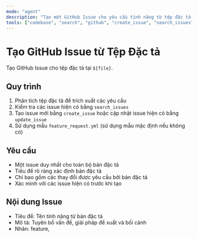 ```yaml
---
mode: "agent"
description: "Tạo một GitHub Issue cho yêu cầu tính năng từ tệp đặc tả sử dụng mẫu feature_request.yml."
tools: ["codebase", "search", "github", "create_issue", "search_issues", "update_issue"]
---
```


# Tạo GitHub Issue từ Tệp Đặc tả

Tạo GitHub Issue cho tệp đặc tả tại `${file}`.

## Quy trình

1. Phân tích tệp đặc tả để trích xuất các yêu cầu
2. Kiểm tra các issue hiện có bằng `search_issues`
3. Tạo issue mới bằng `create_issue` hoặc cập nhật issue hiện có bằng `update_issue`
4. Sử dụng mẫu `feature_request.yml` (sử dụng mẫu mặc định nếu không có)

## Yêu cầu

- Một issue duy nhất cho toàn bộ bản đặc tả
- Tiêu đề rõ ràng xác định bản đặc tả
- Chỉ bao gồm các thay đổi được yêu cầu bởi bản đặc tả
- Xác minh với các issue hiện có trước khi tạo

## Nội dung Issue

- Tiêu đề: Tên tính năng từ bản đặc tả
- Mô tả: Tuyên bố vấn đề, giải pháp đề xuất và bối cảnh
- Nhãn: feature,
